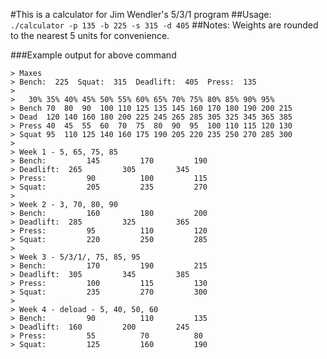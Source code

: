 #This is a calculator for Jim Wendler's 5/3/1 program
##Usage: `./calculator -p 135 -b 225 -s 315 -d 405`
##Notes:
Weights are rounded to the nearest 5 units for convenience.

###Example output for above command
```
> Maxes
> Bench:  225  Squat:  315  Deadlift:  405  Press:  135 
> 
> 	30%	35%	40%	45%	50%	55%	60%	65%	70%	75%	80%	85%	90%	95%	
> Bench	70	80	90	100	110	125	135	145	160	170	180	190	200	215	
> Dead	120	140	160	180	200	225	245	265	285	305	325	345	365	385	
> Press	40	45	55	60	70	75	80	90	95	100	110	115	120	130	
> Squat	95	110	125	140	160	175	190	205	220	235	250	270	285	300	
> 
> Week 1 - 5, 65, 75, 85
> Bench:		 145 		 170 		 190
> Deadlift:	 265 		 305 		 345
> Press:		 90 		 100 		 115
> Squat:		 205 		 235 		 270
> 
> Week 2 - 3, 70, 80, 90
> Bench:		 160 		 180 		 200
> Deadlift:	 285 		 325 		 365
> Press:		 95 		 110 		 120
> Squat:		 220 		 250 		 285
> 
> Week 3 - 5/3/1/, 75, 85, 95
> Bench:		 170 		 190 		 215
> Deadlift:	 305 		 345 		 385
> Press:		 100 		 115 		 130
> Squat:		 235 		 270 		 300
> 
> Week 4 - deload - 5, 40, 50, 60
> Bench:		 90 		 110 		 135
> Deadlift:	 160 		 200 		 245
> Press:		 55 		 70 		 80
> Squat:		 125 		 160 		 190
```
